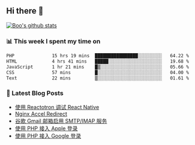 ## Hi there 👋

[![Boo's github stats](https://github-readme-stats.vercel.app/api?username=0xAiKang)](https://github.com/anuraghazra/github-readme-stats)

<!-- [![Most Used Langs](https://github-readme-stats.vercel.app/api/top-langs/?username=0xAiKang)](https://github.com/anuraghazra/github-readme-stats) -->

### 📊 This week I spent my time on
<!--START_SECTION:waka-->

```txt
PHP              15 hrs 19 mins  ████████████████░░░░░░░░░   64.22 %
HTML             4 hrs 41 mins   █████░░░░░░░░░░░░░░░░░░░░   19.68 %
JavaScript       1 hr 21 mins    █▒░░░░░░░░░░░░░░░░░░░░░░░   05.66 %
CSS              57 mins         █░░░░░░░░░░░░░░░░░░░░░░░░   04.00 %
Text             22 mins         ▒░░░░░░░░░░░░░░░░░░░░░░░░   01.61 %
```

<!--END_SECTION:waka-->

### 📕 Latest Blog Posts
<!-- BLOG-POST-LIST:START -->
- [使用 Reactotron 调试 React Native](https://www.0x2beace.com/debug-react-native-using-reactotron/)
- [Nginx Accel Redirect](https://www.0x2beace.com/nginx-accel-redirect/)
- [谷歌 Gmail 邮箱启用 SMTP/IMAP 服务](https://www.0x2beace.com/enable-smtp-imap-service-in-google-gmail-mailbox/)
- [使用 PHP 接入 Apple 登录](https://www.0x2beace.com/sign-in-with-apple/)
- [使用 PHP 接入 Google 登录](https://www.0x2beace.com/sign-in-with-google/)
<!-- BLOG-POST-LIST:END -->

